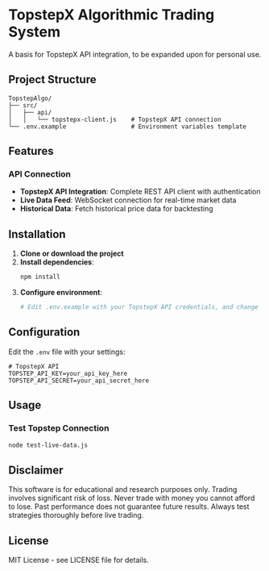 # TopstepX Algorithmic Trading System

A basis for TopstepX API integration, to be expanded upon for personal use. 

## Project Structure

```
TopstepAlgo/
├── src/
│   ├── api/
│   │   └── topstepx-client.js    # TopstepX API connection
└── .env.example                  # Environment variables template
```

## Features

### API Connection
- **TopstepX API Integration**: Complete REST API client with authentication
- **Live Data Feed**: WebSocket connection for real-time market data
- **Historical Data**: Fetch historical price data for backtesting

## Installation

1. **Clone or download the project**
2. **Install dependencies**:
   ```bash
   npm install
   ```
3. **Configure environment**:
   ```bash
   # Edit .env.example with your TopstepX API credentials, and change to simply .env
   ```

## Configuration

Edit the `.env` file with your settings:

```env
# TopstepX API
TOPSTEP_API_KEY=your_api_key_here
TOPSTEP_API_SECRET=your_api_secret_here
```

## Usage
### Test Topstep Connection
```bash
node test-live-data.js
```

## Disclaimer

This software is for educational and research purposes only. Trading involves significant risk of loss. Never trade with money you cannot afford to lose. Past performance does not guarantee future results. Always test strategies thoroughly before live trading.

## License

MIT License - see LICENSE file for details.